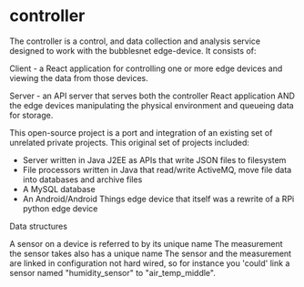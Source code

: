 # controller

The controller is a control, and data collection and analysis service designed to 
work with the bubblesnet edge-device.  It consists of:

Client - a React application for controlling one or more edge devices
and viewing the data from those devices.

Server - an API server that serves both the controller React application AND 
the edge devices manipulating the physical environment and queueing data for storage.

This open-source project is a port and integration of an existing set of unrelated private projects.  This
original set of projects included:
* Server written in Java J2EE as APIs that write JSON files to filesystem
* File processors written in Java that read/write ActiveMQ, move file data into databases and archive files
* A MySQL database
* An Android/Android Things edge device that itself was a rewrite of a RPi python edge device

Data structures

A sensor on a device is referred to by its unique name
The measurement the sensor takes also has a unique name
The sensor and the measurement are linked in configuration not hard wired, so
for instance you 'could' link a sensor named "humidity_sensor" to "air_temp_middle".
